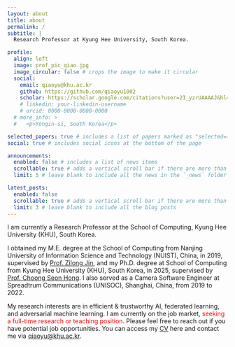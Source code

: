 ```yaml
---
layout: about
title: about
permalink: /
subtitle: |
  Research Professor at Kyung Hee University, South Korea.

profile:
  align: left
  image: prof_pic_qiao.jpg
  image_circular: false # crops the image to make it circular
  social:
    email: qiaoyu@khu.ac.kr
    github: https://github.com/qiaoyu1002
    scholar: https://scholar.google.com/citations?user=2I_yzrUAAAAJ&hl=en
    # linkedin: your-linkedin-username
    # orcid: 0000-0000-0000-0000
  # more_info: >
  #   <p>Yongin-si, South Korea</p>

selected_papers: true # includes a list of papers marked as "selected={true}"
social: true # includes social icons at the bottom of the page

announcements:
  enabled: false # includes a list of news items
  scrollable: true # adds a vertical scroll bar if there are more than 3 news items
  limit: 5 # leave blank to include all the news in the `_news` folder

latest_posts:
  enabled: false
  scrollable: true # adds a vertical scroll bar if there are more than 3 new posts items
  limit: 3 # leave blank to include all the blog posts
---
```


<!-- Write your biography here. Tell the world about yourself. Link to your favorite [subreddit](http://reddit.com). You can put a picture in, too. The code is already in, just name your picture `prof_pic.jpg` and put it in the `img/` folder.

Put your address / P.O. box / other info right below your picture. You can also disable any of these elements by editing `profile` property of the YAML header of your `_pages/about.md`. Edit `_bibliography/papers.bib` and Jekyll will render your [publications page](/al-folio/publications/) automatically.

Link to your social media connections, too. This theme is set up to use [Font Awesome icons](https://fontawesome.com/) and [Academicons](https://jpswalsh.github.io/academicons/), like the ones below. Add your Facebook, Twitter, LinkedIn, Google Scholar, or just disable all of them. -->


I am currently a Research Professor at the School of Computing, Kyung Hee University (KHU), South Korea. 

I obtained my M.E. degree at the School of Computing from Nanjing University of Information Science and Technology (NUIST), China, in 2019, supervised by [Prof. Zilong Jin](https://scholar.google.com/citations?user=t06H6QgAAAAJ&hl=en), and my Ph.D. degree at School of Computing from Kyung Hee University (KHU), South Korea, in 2025, supervised by [Prof. Choong Seon Hong](https://scholar.google.com/citations?user=oKANWloAAAAJ&hl=en). I also served as a Camera Software Engineer at Spreadtrum Communications (UNISOC), Shanghai, China, from 2019 to 2022. 

My research interests are in efficient & trustworthy AI, federated learning, and adversarial machine learning. I am currently on the job market, <span style="color:red;">seeking a full-time research or teaching position</span>. Please feel free to reach out if you have potential job opportunities. You can access my <a href="/assets/pdf/Yu_Qiao_CV_20251023.pdf" target="_blank">CV</a> here and contact me via <a href="mailto:qiaoyu@khu.ac.kr">qiaoyu@khu.ac.kr</a>.



